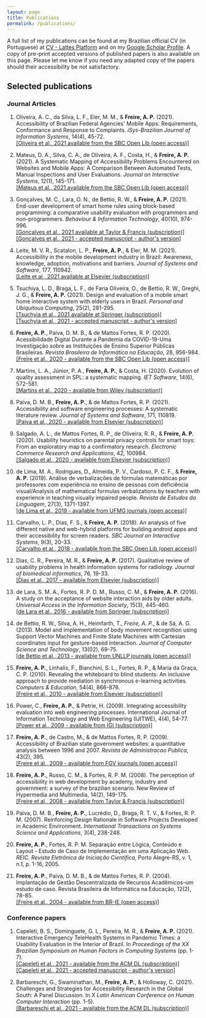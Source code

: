 ```yaml
---
layout: page
title: Publications
permalink: /publications/
---
```


A full list of my publications can be found at my Brazilian official CV (in Portuguese) at [CV - Lattes Platform](http://lattes.cnpq.br/8564844746819651) 
and on my [Google Scholar Profile](https://scholar.google.com/citations?user=8NrStEEAAAAJ&hl=en). A copy of pre-print accepted versions of published papers is 
also available on this page.  Please let me know if you need any adapted copy of the papers should their accessibility be not satisfactory.

## Selected publications

### Journal Articles

1. Oliveira, A. C., da Silva, L. F., Eler, M. M., & **Freire, A. P.** (2021). Accessibility of Brazilian Federal Agencies' Mobile Apps: Requirements, Conformance and Response to Complaints. *iSys-Brazilian Journal of Information Systems*, 14(4), 45-72.<br/>[[Oliveira et al., 2021 available from the SBC Open Lib (open access)]](https://sol.sbc.org.br/journals/index.php/isys/article/download/2016/1888)

2. Mateus, D. A., Silva, C. A., de Oliveira, A. F., Costa, H., & **Freire, A. P.** (2021). A Systematic Mapping of Accessibility Problems Encountered on Websites and Mobile Apps: A Comparison Between Automated Tests, Manual Inspections and User Evaluations. *Journal on Interactive Systems*, 12(1), 145-171.<br/> [[Mateus et al., 2021 available from the SBC Open Lib (open access)]](https://sol.sbc.org.br/journals/index.php/jis/article/view/1778)

3. Gonçalves, M. C., Lara, O. N., de Bettio, R. W., & **Freire, A. P.** (2021). End-user development of smart home rules using block-based programming: a comparative usability evaluation with programmers and non-programmers. *Behaviour & Information Technology*, 40(10), 974-996.<br/> [[Gonçalves et al., 2021 available at Taylor & Francis (subscription)]](https://doi.org/10.1080/0144929X.2021.1921028)<br/>[[Gonçalves et al., 2021 - accepted manuscript - author's version]](https://apfreire.github.io/papers/bit_end_user_development.pdf)

4. Leite, M. V. R., Scatalon, L. P., **Freire, A. P.**, & Eler, M. M. (2021). Accessibility in the mobile development industry in Brazil: Awareness, knowledge, adoption, motivations and barriers. *Journal of Systems and Software*, 177, 110942.<br/> [[Leite et al., 2021 available at Elsevier (subscription)]](https://doi.org/10.1016/j.jss.2021.110942)

5. Tsuchiya, L. D., Braga, L. F., de Faria Oliveira, O., de Bettio, R. W., Greghi, J. G., & **Freire, A. P.** (2021). Design and evaluation of a mobile smart home interactive system with elderly users in Brazil. *Personal and Ubiquitous Computing*, 25(2), 281-295.<br/>[[Tsuchyia et al., 2021 available at Springer (subscription)]](https://dx.doi.org/10.1007/s00779-020-01408-0)<br/>[[Tsuchyia et al., 2021 - accepted manuscript - author's version]](https://apfreire.github.io/papers/pauc_smart_home_elderly.pdf)

6. **Freire, A. P.**, Paiva, D. M. B., & de Mattos Fortes, R. P. (2020). Acessibilidade Digital Durante a Pandemia da COVID-19-Uma Investigação sobre as Instituições de Ensino Superior Públicas Brasileiras. *Revista Brasileira de Informática na Educação*, 28, 956-984.<br/>[[Freire et al., 2020 - available from the SBC Open Lib (open access)]](https://br-ie.org/pub/index.php/rbie/article/view/v28p956)

7. Martins, L. A., Júnior, P. A., **Freire, A. P.**, & Costa, H. (2020). Evolution of quality assessment in SPL: a systematic mapping. *IET Software*, 14(6), 572-581.<br/> [[Martins et al., 2020 - available from Wiley (subscription)]](https://ietresearch.onlinelibrary.wiley.com/doi/pdf/10.1049/iet-sen.2020.0037)

8. Paiva, D. M. B., **Freire, A. P.**, & de Mattos Fortes, R. P. (2021). Accessibility and software engineering processes: A systematic literature review. *Journal of Systems and Software*, 171, 110819.<br/>[[Paiva et al., 2020 - available from Elsevier (subscription)]](https://doi.org/10.1016/j.jss.2020.110819)

9. Salgado, A. L., de Mattos Fortes, R. P., de Oliveira, R. R., & **Freire, A. P.** (2020). Usability heuristics on parental privacy controls for smart toys: From an exploratory map to a confirmatory research. *Electronic Commerce Research and Applications*, 42, 100984.<br/>[[Salgado et al., 2020 - available from Elsevier (subscription)]](https://doi.org/10.1016/j.elerap.2020.100984)

10. de Lima, M. A., Rodrigues, D., Almeida, P. V., Cardoso, P. C. F., & **Freire, A. P.** (2019). Análise de verbalizações de fórmulas matemáticas por professores com experiência no ensino de pessoas com deficiência visual/Analysis of mathematical formulas verbalizations by teachers with experience in teaching visually impaired people. *Revista de Estudos da Linguagem*, 27(3), 1371-1397. <br/> [[de Lima et al., 2019 - available from UFMG journals (open access)]](http://dx.doi.org/10.17851/2237-2083.27.3.1371-1397)

11. Carvalho, L. P., Dias, F. S., & **Freire, A. P.** (2018). An analysis of five different native and web-hybrid platforms for building android apps and their accessibility for screen readers. *SBC Journal on Interactive Systems*, 9(3), 20-33.<br/> [[Carvalho et al., 2018 - available from the SBC Open Lib (open access)]](https://doi.org/10.5753/jis.2018.707)

12. Dias, C. R., Pereira, M. R., & **Freire, A. P.** (2017). Qualitative review of usability problems in health information systems for radiology. *Journal of biomedical informatics*, 76, 19-33.<br/>[[Dias et al., 2017 - available from Elsevier (subscription)]](https://doi.org/10.1016/j.jbi.2017.10.004)

13. de Lara, S. M. A., Fortes, R. P. D. M., Russo, C. M., & **Freire, A. P.** (2016). A study on the acceptance of website interaction aids by older adults. *Universal Access in the Information Society*, 15(3), 445-460.<br/>[[de Lara et al., 2016 - available from Springer (subscription)]](https://link.springer.com/article/10.1007/s10209-015-0419-y)

14. de Bettio, R. W., Silva, A. H., Heimfarth, T., *Freire, A. P.*, & de Sá, A. G. (2013). Model and implementation of body movement recognition using Support Vector Machines and Finite State Machines with Cartesian coordinates input for gesture-based interaction. *Journal of Computer Science and Technology*, 13(02), 69-75.<br/>[[de Bettio et al., 2013 - available from UNLLP journals (open access)]](http://journal.info.unlp.edu.ar/JCST/article/view/617)

15. **Freire, A. P.**, Linhalis, F., Bianchini, S. L., Fortes, R. P., & Maria da Graça, C. P. (2010). Revealing the whiteboard to blind students: An inclusive approach to provide mediation in synchronous e-learning activities. *Computers & Education*, 54(4), 866-876.<br/>[[Freire et al., 2010 - available from Elsevier (subscription)]](https://doi.org/10.1016/j.compedu.2009.09.016)

16. Power, C., **Freire, A. P.**, & Petrie, H. (2009). Integrating accessibility evaluation into web engineering processes. International Journal of Information Technology and Web Engineering (IJITWE), 4(4), 54-77.<br/>[[Power et al., 2009 - available from IGI (subscription)]](https://www.igi-global.com/article/...journal-information-technology-web/40344)

17. **Freire, A. P.**, de Castro, M., & de Mattos Fortes, R. P. (2009). Accessibility of Brazilian state government websites: a quantitative analysis between 1996 and 2007. *Revista de Administracao Publica*, 43(2), 395.<br/> [[Freire et al., 2009 - available from FGV journals (open access)]](https://www.proquest.com/docview/1643153700?pq-origsite=gscholar&fromopenview=true)

18. **Freire, A. P.**, Russo, C. M., & Fortes, R. P. M. (2008). The perception of accessibility in web development by academy, industry and government: a survey of the brazilian scenario. New Review of Hypermedia and Multimedia, 14(2), 149-175. <br/>[[Freire et al., 2008 - available from Taylor & Francis (subscription)]](https://doi.org/10.1080/13614560802624241)

19. Paiva, D. M. B., **Freire, A. P.**, Lucrédio, D., Braga, R. T. V., & Fortes, R. P. M. (2007). Reinforcing Design Rationale in Software Projects Developed in Academic Environment. *International Transactions on Systems Science and Applications*, 3(4), 238-248.

20. **Freire, A. P.**, Fortes, R. P. M. Separação entre Lógica, Conteúdo e Layout - Estudo de Caso de Implementação em uma Aplicação Web. *REIC. Revista Eletrônica de Iniciação Científica*, Porto Alegre-RS, v. 1, n.1, p. 1-16, 2005.

21. **Freire, A. P.**, Paiva, D. M. B., & de Mattos Fortes, R. P. (2004). Implantação de Gestão Descentralizada de Recursos Acadêmicos–um estudo de caso. Revista Brasileira de Informática na Educação, 12(2), 78-85.<br/>[[Freire et al., 2004 - available from BR-IE (open access)]](http://www.br-ie.org/pub/index.php/rbie/article/view/2188)

### Conference papers

1. Capeleti, B. S., Dominguete, G. L., Pereira, M. R., & **Freire, A. P.** (2021). Interactive Emergency TeleHealth Systems in Pandemic Times: a Usability Evaluation in the Interior of Brazil. In *Proceedings of the XX Brazilian Symposium on Human Factors in Computing Systems* (pp. 1-7).<br/>[[Capeleti et al., 2021 - available from the ACM DL (subscription)]](https://doi.org/10.1145/3472301.3484337)<br/>[[Capeleti et al., 2021 - accepted manuscript - author's version]](https://apfreire.github.io/papers/interactive_telehealth.pdf)

2. Barbareschi, G., Swaminathan, M., **Freire, A. P.**, & Holloway, C. (2021). Challenges and Strategies for Accessibility Research in the Global South: A Panel Discussion. In X *Latin American Conference on Human Computer Interaction* (pp. 1-5).<br/>[[Barbareschi et al., 2021 - available from the ACM DL (subscription)]](https://doi.org/10.1145/3488392.3488412)

